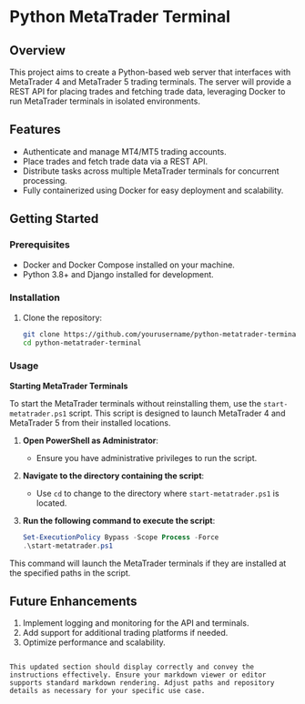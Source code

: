 # Python MetaTrader Terminal

## Overview

This project aims to create a Python-based web server that interfaces with MetaTrader 4 and MetaTrader 5 trading terminals. The server will provide a REST API for placing trades and fetching trade data, leveraging Docker to run MetaTrader terminals in isolated environments.

## Features

- Authenticate and manage MT4/MT5 trading accounts.
- Place trades and fetch trade data via a REST API.
- Distribute tasks across multiple MetaTrader terminals for concurrent processing.
- Fully containerized using Docker for easy deployment and scalability.

## Getting Started

### Prerequisites

- Docker and Docker Compose installed on your machine.
- Python 3.8+ and Django installed for development.

### Installation

1. Clone the repository:
   ```bash
   git clone https://github.com/yourusername/python-metatrader-terminal.git
   cd python-metatrader-terminal
   ```

### Usage

**Starting MetaTrader Terminals**

To start the MetaTrader terminals without reinstalling them, use the `start-metatrader.ps1` script. This script is designed to launch MetaTrader 4 and MetaTrader 5 from their installed locations.

1. **Open PowerShell as Administrator**:
   - Ensure you have administrative privileges to run the script.

2. **Navigate to the directory containing the script**:
   - Use `cd` to change to the directory where `start-metatrader.ps1` is located.

3. **Run the following command to execute the script**:
   ```powershell
   Set-ExecutionPolicy Bypass -Scope Process -Force
   .\start-metatrader.ps1
   ```

This command will launch the MetaTrader terminals if they are installed at the specified paths in the script.

## Future Enhancements

1. Implement logging and monitoring for the API and terminals.
2. Add support for additional trading platforms if needed.
3. Optimize performance and scalability.
```

This updated section should display correctly and convey the instructions effectively. Ensure your markdown viewer or editor supports standard markdown rendering. Adjust paths and repository details as necessary for your specific use case.